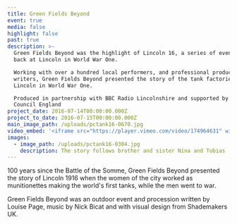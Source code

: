 ```yaml
---
title: Green Fields Beyond
event: true
media: false
highlight: false
past: true
description: >-
  Green Fields Beyond was the highlight of Lincoln 16, a series of events looking
  back at Lincoln in World War One.

  Working with over a hundred local performers, and professional producers and
  writers, Green Fields Beyond presented the story of the tank factories of
  Lincoln in World War One.

  Produced in partnership with BBC Radio Lincolnshire and supported by Arts
  Council England
project_date: 2016-07-14T00:00:00.000Z
project_to_date: 2016-07-15T00:00:00.000Z
main_image_path: /uploads/pctank16-0670.jpg
video_embed: '<iframe src="https://player.vimeo.com/video/174964631" width="640" height="360" frameborder="0" webkitallowfullscreen mozallowfullscreen allowfullscreen></iframe> <p><a href="https://vimeo.com/174964631">Green Fields Beyond</a> from <a href="https://vimeo.com/rosaproductions">Rosa Productions</a> on <a href="https://vimeo.com">Vimeo</a>.</p>'
images:
  - image_path: /uploads/pctank16-0304.jpg
    description: The story follows brother and sister Nina and Tobias
---
```



100 years since the Battle of the Somme, Green Fields Beyond presented the story of Lincoln 1916 when the women of the city worked as munitionettes making the world's first tanks, while the men went to war.

Green Fields Beyond was an outdoor event and procession written by Louise Page, music by Nick Bicat and with visual design from Shademakers UK.